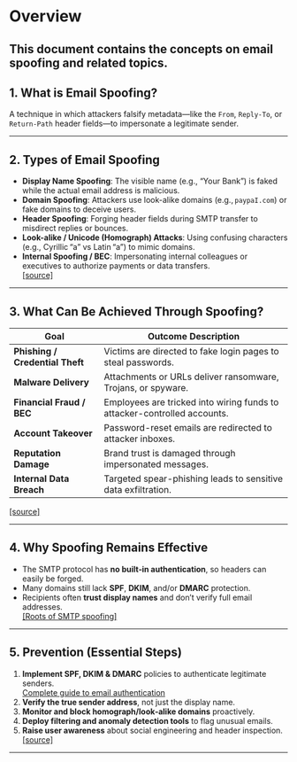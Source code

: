 # Overview

This document contains the concepts on **email spoofing** and related topics.
---

## 1. What is Email Spoofing?

A technique in which attackers falsify metadata—like the `From`, `Reply-To`, or `Return-Path` header fields—to impersonate a legitimate sender.  

---

## 2. Types of Email Spoofing

- **Display Name Spoofing**: The visible name (e.g., “Your Bank”) is faked while the actual email address is malicious.  
- **Domain Spoofing**: Attackers use look-alike domains (e.g., `paypaI.com`) or fake domains to deceive users.  
- **Header Spoofing**: Forging header fields during SMTP transfer to misdirect replies or bounces.  
- **Look-alike / Unicode (Homograph) Attacks**: Using confusing characters (e.g., Cyrillic “а” vs Latin “a”) to mimic domains.  
- **Internal Spoofing / BEC**: Impersonating internal colleagues or executives to authorize payments or data transfers.  
  [[source]](https://www.proofpoint.com/us/blog/email-and-cloud-threats/preventing-vendor-compromise-attacks)

---

## 3. What Can Be Achieved Through Spoofing?

| Goal                     | Outcome Description |
|--------------------------|---------------------|
| **Phishing / Credential Theft** | Victims are directed to fake login pages to steal passwords. |
| **Malware Delivery**     | Attachments or URLs deliver ransomware, Trojans, or spyware. |
| **Financial Fraud / BEC**| Employees are tricked into wiring funds to attacker-controlled accounts. |
| **Account Takeover**     | Password-reset emails are redirected to attacker inboxes. |
| **Reputation Damage**    | Brand trust is damaged through impersonated messages. |
| **Internal Data Breach** | Targeted spear-phishing leads to sensitive data exfiltration. |

[[source]](https://www.proofpoint.com/us/threat-reference/domain-spoofing)

---

## 4. Why Spoofing Remains Effective

- The SMTP protocol has **no built‑in authentication**, so headers can easily be forged.  
- Many domains still lack **SPF**, **DKIM**, and/or **DMARC** protection.  
- Recipients often **trust display names** and don’t verify full email addresses.  
[[Roots of SMTP spoofing]](https://www.wired.com/2012/01/google-microsoft-yahoo-paypal-go-after-phishers-with-new-email-authentication-effort)

---

## 5. Prevention (Essential Steps)

1. **Implement SPF, DKIM & DMARC** policies to authenticate legitimate senders.  
   [Complete guide to email authentication](https://dmarcly.com/blog/how-to-implement-dmarc-dkim-spf-to-stop-email-spoofing-phishing-the-definitive-guide)  
2. **Verify the true sender address**, not just the display name.  
3. **Monitor and block homograph/look‑alike domains** proactively.  
4. **Deploy filtering and anomaly detection tools** to flag unusual emails.  
5. **Raise user awareness** about social engineering and header inspection.  
[[source]](https://www.proofpoint.com/us/blog/email-and-cloud-threats/prevent-email-spoofing-with-dmarc)

---



